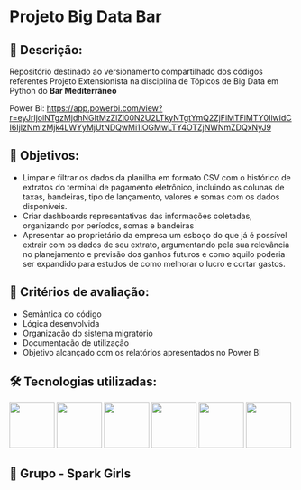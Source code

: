 <h1>Projeto Big Data Bar</h1>

<h2>📝 Descrição:</h2>

<p>Repositório destinado ao versionamento compartilhado dos códigos referentes Projeto Extensionista na disciplina de Tópicos de Big Data em Python do <strong>Bar Mediterrâneo</strong> 

Power Bi:
https://app.powerbi.com/view?r=eyJrIjoiNTgzMjdhNGItMzZlZi00N2U2LTkyNTgtYmQ2ZjFiMTFiMTY0IiwidCI6IjIzNmIzMjk4LWYyMjUtNDQwMi1iOGMwLTY4OTZjNWNmZDQxNyJ9

<h2>🎯 Objetivos:</h2>

<ul>
    <li>Limpar e filtrar os dados da planilha em formato CSV com o histórico de extratos do terminal de pagamento eletrônico, incluindo as colunas de taxas, bandeiras, tipo de lançamento, valores e somas com os dados disponíveis.</li>
    <li>Criar dashboards representativas das informações coletadas, organizando por períodos, somas e bandeiras</li>
    <li>Apresentar ao proprietário da empresa um esboço do que já é possível extrair com os dados de seu extrato, argumentando pela sua relevância no planejamento e previsão dos ganhos futuros e como aquilo poderia ser expandido para estudos de como melhorar o lucro e cortar gastos.</li>
  
</ul>

<h2>🔎 Critérios de avaliação:</h2>
<ul>
    <li>Semântica do código</li>
    <li>Lógica desenvolvida</li>
    <li>Organização do sistema migratório</li>
    <li>Documentação de utilização</li>
    <li>Objetivo alcançado com os relatórios apresentados no Power BI</li>
</ul>

<h2>🛠 Tecnologias utilizadas:</h2>
<p>
<img src="https://upload.wikimedia.org/wikipedia/commons/thumb/e/ed/Pandas_logo.svg/1920px-Pandas_logo.svg.png" height="80px"/>
<img src="https://upload.wikimedia.org/wikipedia/commons/thumb/c/c2/GitHub_Invertocat_Logo.svg/1024px-GitHub_Invertocat_Logo.svg.png" height="80px"/>
<img src="https://upload.wikimedia.org/wikipedia/commons/thumb/9/9b/Google_Meet_icon_%282020%29.svg/1280px-Google_Meet_icon_%282020%29.svg.png" height="80px"/>
<img src="https://upload.wikimedia.org/wikipedia/commons/thumb/3/38/Jupyter_logo.svg/800px-Jupyter_logo.svg.png" height="80px"/>
<img src="https://cdn.jsdelivr.net/gh/devicons/devicon/icons/python/python-original-wordmark.svg" height="80px"/>
<img src="https://logos-world.net/wp-content/uploads/2022/02/Microsoft-Power-BI-Symbol.png" height="80px"/>
</p>

<h2> 🙋 Grupo - Spark Girls</h2>






